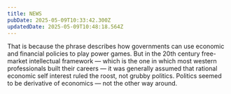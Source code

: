 ```yaml
---
title: NEWS
pubDate: 2025-05-09T10:33:42.300Z
updatedDate: 2025-05-09T10:48:18.564Z
---
```


That is because the phrase describes how governments can use economic and financial policies to play power games. But in the 20th century free-market intellectual framework — which is the one in which most western professionals built their careers — it was generally assumed that rational economic self interest ruled the roost, not grubby politics. Politics seemed to be derivative of economics — not the other way around.

